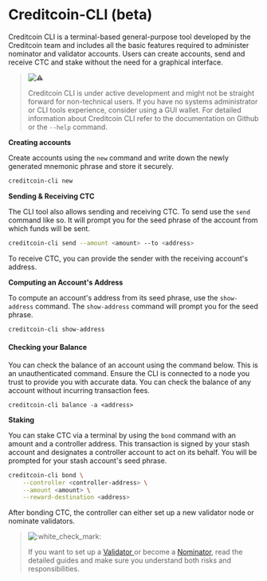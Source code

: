 # Creditcoin-CLI (beta)

Creditcoin CLI is a terminal-based general-purpose tool developed by the Creditcoin team and includes all the basic features required to administer nominator and validator accounts. Users can create accounts, send and receive CTC and stake without the need for a graphical interface.



> ![:warning:](https://pf-emoji-service--cdn.us-east-1.prod.public.atl-paas.net/atlassian/warning\_32.png)
>
> Creditcoin CLI is under active development and might not be straight forward for non-technical users. If you have no systems administrator or CLI tools experience, consider using a GUI wallet. For detailed information about Creditcoin CLI refer to the documentation on Github or the `--help` command.

**Creating accounts**

Create accounts using the `new` command and write down the newly generated mnemonic phrase and store it securely.&#x20;

```bash
creditcoin-cli new
```

**Sending & Receiving CTC**

The CLI tool also allows sending and receiving CTC. To send use the `send` command like so. It will prompt you for the seed phrase of the account from which funds will be sent.

```bash
creditcoin-cli send --amount <amount> --to <address>
```

To receive CTC, you can provide the sender with the receiving account's address.

**Computing an Account's Address**

To compute an account's address from its seed phrase, use the `show-address` command. The `show-address` command will prompt you for the seed phrase.

```bash
creditcoin-cli show-address
```

#### Checking your Balance

You can check the balance of an account using the command below. This is an unauthenticated command. Ensure the CLI is connected to a node you trust to provide you with accurate data. You can check the balance of any account without incurring transaction fees.

```
creditcoin-cli balance -a <address>
```

**Staking**

You can stake CTC via a terminal by using the `bond` command with an amount and a controller address. This transaction is signed by your stash account and designates a controller account to act on its behalf. You will be prompted for your stash account's seed phrase.

```bash
creditcoin-cli bond \
    --controller <controller-address> \
    --amount <amount> \
    --reward-destination <address>
```

After bonding CTC, the controller can either set up a new validator node or nominate validators.

> ![:white\_check\_mark:](https://pf-emoji-service--cdn.us-east-1.prod.public.atl-paas.net/standard/caa27a19-fc09-4452-b2b4-a301552fd69c/32x32/2705.png)
>
> If you want to set up a [Validator ](../../validator-guides/)or become a [Nominator](../../nominator-guides/), read the detailed guides and make sure you understand both risks and responsibilities.
